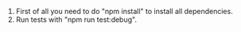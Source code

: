 1. First of all you need to do "npm install" to install all dependencies.
2. Run tests with "npm run test:debug".
